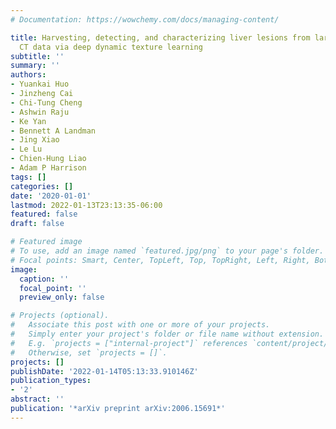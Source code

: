 ```yaml
---
# Documentation: https://wowchemy.com/docs/managing-content/

title: Harvesting, detecting, and characterizing liver lesions from large-scale multi-phase
  CT data via deep dynamic texture learning
subtitle: ''
summary: ''
authors:
- Yuankai Huo
- Jinzheng Cai
- Chi-Tung Cheng
- Ashwin Raju
- Ke Yan
- Bennett A Landman
- Jing Xiao
- Le Lu
- Chien-Hung Liao
- Adam P Harrison
tags: []
categories: []
date: '2020-01-01'
lastmod: 2022-01-13T23:13:35-06:00
featured: false
draft: false

# Featured image
# To use, add an image named `featured.jpg/png` to your page's folder.
# Focal points: Smart, Center, TopLeft, Top, TopRight, Left, Right, BottomLeft, Bottom, BottomRight.
image:
  caption: ''
  focal_point: ''
  preview_only: false

# Projects (optional).
#   Associate this post with one or more of your projects.
#   Simply enter your project's folder or file name without extension.
#   E.g. `projects = ["internal-project"]` references `content/project/deep-learning/index.md`.
#   Otherwise, set `projects = []`.
projects: []
publishDate: '2022-01-14T05:13:33.910146Z'
publication_types:
- '2'
abstract: ''
publication: '*arXiv preprint arXiv:2006.15691*'
---
```

